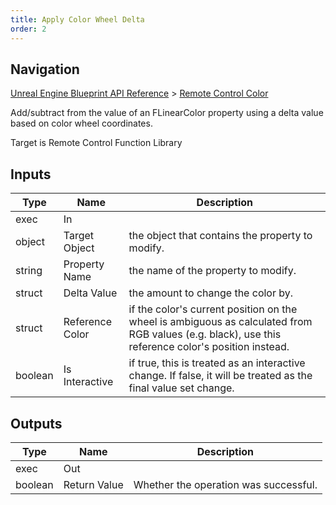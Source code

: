 ```yaml
---
title: Apply Color Wheel Delta
order: 2
---
```

## Navigation

[Unreal Engine Blueprint API Reference](https://dev.epicgames.com/documentation/en-us/unreal-engine/BlueprintAPI) > [Remote Control Color](https://dev.epicgames.com/documentation/en-us/unreal-engine/BlueprintAPI/RemoteControlColor)

Add/subtract from the value of an FLinearColor property using a delta value based on color wheel coordinates.

Target is Remote Control Function Library

## Inputs

| Type | Name | Description |
| --- | --- | --- |
| exec | In |  |
| object | Target Object | the object that contains the property to modify. |
| string | Property Name | the name of the property to modify. |
| struct | Delta Value | the amount to change the color by. |
| struct | Reference Color | if the color's current position on the wheel is ambiguous as calculated from RGB values (e.g. black), use this reference color's position instead. |
| boolean | Is Interactive | if true, this is treated as an interactive change. If false, it will be treated as the final value set change. |

## Outputs

| Type | Name | Description |
| --- | --- | --- |
| exec | Out |  |
| boolean | Return Value | Whether the operation was successful. |
